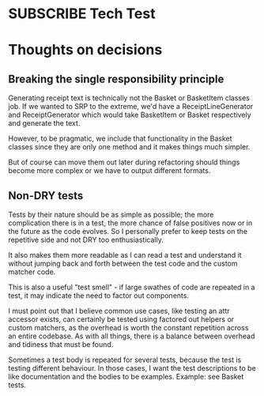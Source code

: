 # SUBSCRIBE Tech Test

# Thoughts on decisions

## Breaking the single responsibility principle

Generating receipt text is technically not the Basket or BasketItem classes job. If we wanted to SRP to the extreme, we'd have a ReceiptLineGenerator and ReceiptGenerator which would take BasketItem or Basket respectively and generate the text.

However, to be pragmatic, we include that functionality in the Basket classes since they are only one method and it makes things much simpler.

But of course can move them out later during refactoring should things become more complex or we have to output different formats.

## Non-DRY tests

Tests by their nature should be as simple as possible; the more complication there is in a test, the more chance of false positives now or in the future as the code evolves. So I personally prefer to keep tests on the repetitive side and not DRY too enthusiastically.

It also makes them more readable as I can read a test and understand it without jumping back and forth between the test code and the custom matcher code.

This is also a useful "test smell" - if large swathes of code are repeated in a test, it may indicate the need to factor out components.

I must point out that I believe common use cases, like testing an attr accessor exists, can certainly be tested using factored out helpers or custom matchers, as the overhead is worth the constant repetition across an entire codebase. As with all things, there is a balance between overhead and tidiness that must be found.

Sometimes a test body is repeated for several tests, because the test is testing different behaviour. In those cases, I want the test descriptions to be like documentation and the bodies to be examples. Example: see Basket tests.
